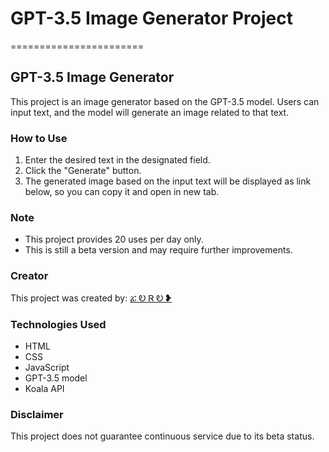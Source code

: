 # GPT-3.5 Image Generator Project
=======================

## GPT-3.5 Image Generator

This project is an image generator based on the GPT-3.5 model. Users can input text, and the model will generate an image related to that text.

### How to Use

1. Enter the desired text in the designated field.
2. Click the "Generate" button.
3. The generated image based on the input text will be displayed as link below, so you can copy it and open in new tab.

### Note

- This project provides 20 uses per day only.
- This is still a beta version and may require further improvements.

### Creator

This project was created by: [ፚ Ꭷ Ꮢ Ꭷ ❥](https://t.me/ZORO2045)

### Technologies Used

- HTML
- CSS
- JavaScript
- GPT-3.5 model
- Koala API

### Disclaimer

This project does not guarantee continuous service due to its beta status.

